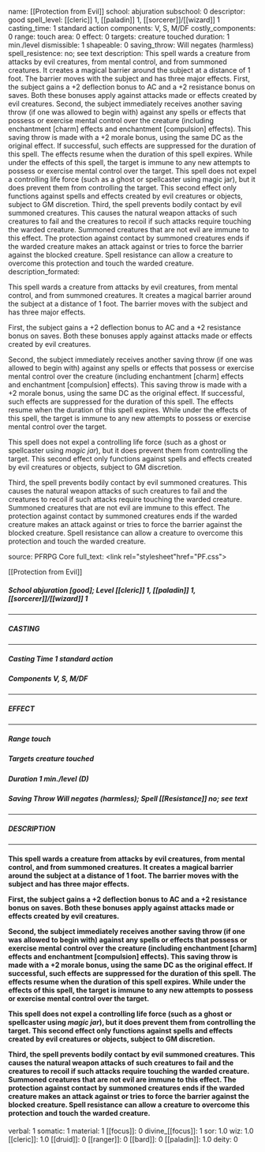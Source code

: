 name: [[Protection from Evil]]
school: abjuration
subschool: 0
descriptor: good
spell_level: [[cleric]] 1, [[paladin]] 1, [[sorcerer]]/[[wizard]] 1
casting_time: 1 standard action
components: V, S, M/DF
costly_components: 0
range: touch
area: 0
effect: 0
targets: creature touched
duration: 1 min./level
dismissible: 1
shapeable: 0
saving_throw: Will negates (harmless)
spell_resistence: no; see text
description: This spell wards a creature from attacks by evil creatures, from mental control, and from summoned creatures. It creates a magical barrier around the subject at a distance of 1 foot. The barrier moves with the subject and has three major effects.  First, the subject gains a +2 deflection bonus to AC and a +2 resistance bonus on saves. Both these bonuses apply against attacks made or effects created by evil creatures.  Second, the subject immediately receives another saving throw (if one was allowed to begin with) against any spells or effects that possess or exercise mental control over the creature (including enchantment [charm] effects and enchantment [compulsion] effects). This saving throw is made with a +2 morale bonus, using the same DC as the original effect. If successful, such effects are suppressed for the duration of this spell. The effects resume when the duration of this spell expires. While under the effects of this spell, the target is immune to any new attempts to possess or exercise mental control over the target.  This spell does not expel a controlling life force (such as a ghost or spellcaster using magic jar), but it does prevent them from controlling the target. This second effect only functions against spells and effects created by evil creatures or objects, subject to GM discretion.  Third, the spell prevents bodily contact by evil summoned creatures. This causes the natural weapon attacks of such creatures to fail and the creatures to recoil if such attacks require touching the warded creature. Summoned creatures that are not evil are immune to this effect. The protection against contact by summoned creatures ends if the warded creature makes an attack against or tries to force the barrier against the blocked creature. Spell resistance can allow a creature to overcome this protection and touch the warded creature.
description_formated: <p>This spell wards a creature from attacks by evil creatures, from mental control, and from summoned creatures. It creates a magical barrier around the subject at a distance of 1 foot. The barrier moves with the subject and has three major effects.</p><p>First, the subject gains a +2 deflection bonus to AC and a +2 resistance bonus on saves. Both these bonuses apply against attacks made or effects created by evil creatures.</p><p>Second, the subject immediately receives another saving throw (if one was allowed to begin with) against any spells or effects that possess or exercise mental control over the creature (including enchantment [charm] effects and enchantment [compulsion] effects). This saving throw is made with a +2 morale bonus, using the same DC as the original effect. If successful, such effects are suppressed for the duration of this spell. The effects resume when the duration of this spell expires. While under the effects of this spell, the target is immune to any new attempts to possess or exercise mental control over the target.</p><p>This spell does not expel a controlling life force (such as a ghost or spellcaster using <i>magic jar</i>), but it does prevent them from controlling the target. This second effect only functions against spells and effects created by evil creatures or objects, subject to GM discretion.</p><p>Third, the spell prevents bodily contact by evil summoned creatures. This causes the natural weapon attacks of such creatures to fail and the creatures to recoil if such attacks require touching the warded creature. Summoned creatures that are not evil are immune to this effect. The protection against contact by summoned creatures ends if the warded creature makes an attack against or tries to force the barrier against the blocked creature. Spell resistance can allow a creature to overcome this protection and touch the warded creature.</p>
source: PFRPG Core
full_text: <link rel="stylesheet"href="PF.css"><div class="heading"><p class="alignleft">[[Protection from Evil]]</p><div style="clear: both;"></div></div><div><h5><b>School </b>abjuration [good]; <b>Level </b>[[cleric]] 1, [[paladin]] 1, [[sorcerer]]/[[wizard]] 1</h5></div><hr/><div><h5><b>CASTING</b></h5></div><hr/><div><h5><b>Casting Time </b>1 standard action</h5><h5><b>Components </b>V, S, M/DF</h5></div><hr/><div><h5><b>EFFECT</b></h5></div><hr/><div><h5><b>Range </b>touch</h5><h5><b>Targets </b>creature touched</h5><h5><b>Duration </b>1 min./level (D)</h5><h5><b>Saving Throw </b>Will negates (harmless); <b>Spell [[Resistance]] </b>no; see text</h5></div><hr/><div><h5><b>DESCRIPTION</b></h5></div><hr/><div><h4><p>This spell wards a creature from attacks by evil creatures, from mental control, and from summoned creatures. It creates a magical barrier around the subject at a distance of 1 foot. The barrier moves with the subject and has three major effects.</p><p>First, the subject gains a +2 deflection bonus to AC and a +2 resistance bonus on saves. Both these bonuses apply against attacks made or effects created by evil creatures.</p><p>Second, the subject immediately receives another saving throw (if one was allowed to begin with) against any spells or effects that possess or exercise mental control over the creature (including enchantment [charm] effects and enchantment [compulsion] effects). This saving throw is made with a +2 morale bonus, using the same DC as the original effect. If successful, such effects are suppressed for the duration of this spell. The effects resume when the duration of this spell expires. While under the effects of this spell, the target is immune to any new attempts to possess or exercise mental control over the target.</p><p>This spell does not expel a controlling life force (such as a ghost or spellcaster using <i>magic jar</i>), but it does prevent them from controlling the target. This second effect only functions against spells and effects created by evil creatures or objects, subject to GM discretion.</p><p>Third, the spell prevents bodily contact by evil summoned creatures. This causes the natural weapon attacks of such creatures to fail and the creatures to recoil if such attacks require touching the warded creature. Summoned creatures that are not evil are immune to this effect. The protection against contact by summoned creatures ends if the warded creature makes an attack against or tries to force the barrier against the blocked creature. Spell resistance can allow a creature to overcome this protection and touch the warded creature.</p></h4></div>
verbal: 1
somatic: 1
material: 1
[[focus]]: 0
divine_[[focus]]: 1
sor: 1.0
wiz: 1.0
[[cleric]]: 1.0
[[druid]]: 0
[[ranger]]: 0
[[bard]]: 0
[[paladin]]: 1.0
deity: 0
